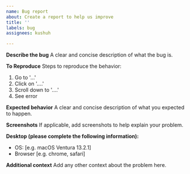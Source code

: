 ```yaml
---
name: Bug report
about: Create a report to help us improve
title: ''
labels: bug
assignees: kushuh

---
```


**Describe the bug**
A clear and concise description of what the bug is.

**To Reproduce**
Steps to reproduce the behavior:

1. Go to '...'
2. Click on '....'
3. Scroll down to '....'
4. See error

**Expected behavior**
A clear and concise description of what you expected to happen.

**Screenshots**
If applicable, add screenshots to help explain your problem.

**Desktop (please complete the following information):**

- OS: [e.g. macOS Ventura 13.2.1]
- Browser [e.g. chrome, safari]

**Additional context**
Add any other context about the problem here.
